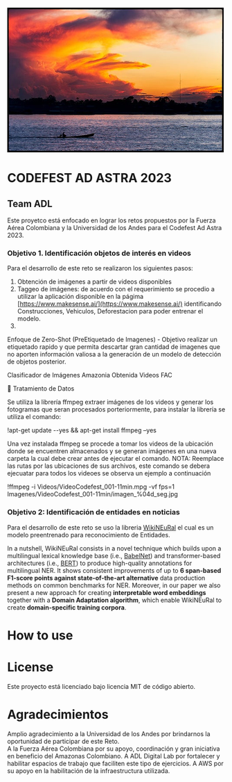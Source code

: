 
![logo](img/amazonas.jfif)

# CODEFEST AD ASTRA 2023
##  Team ADL

Este proyetco está enfocado en lograr los retos propuestos por la Fuerza Aérea Colombiana y la Universidad de los Andes para el Codefest Ad Astra 2023.

### Objetivo 1. Identificación objetos de interés en videos

Para el desarrollo de este reto se realizaron los siguientes pasos:

1. Obtención de imágenes a partir de videos disponibles
2. Taggeo de imágenes: de acuerdo con el requerimiento se procedio a utilizar la aplicación disponible en la págima [https://www.makesense.ai/](https://www.makesense.ai/) identificando Construcciones, Vehiculos, Deforestacion para poder entrenar el modelo.
3. 

Enfoque de Zero-Shot (PreEtiquetado de Imagenes) - Objetivo realizar un etiquetado rapido y que permita descartar gran cantidad de imagenes que no aporten información valiosa a la generación de un modelo de detección de objetos posterior.

Clasificador de Imágenes Amazonia Obtenida Videos FAC

🐯 Tratamiento de Datos

Se utiliza la librería ffmpeg extraer imágenes de los videos y generar los fotogramas que seran procesados porteriormente, para instalar la librería se utiliza el comando:

!apt-get update --yes && apt-get install ffmpeg –yes

Una vez instalada ffmpeg se procede a tomar los videos de la ubicación donde se encuentren almacenados y se generan imágenes en una nueva carpeta la cual debe crear antes de ejecutar el comando. NOTA: Reemplace las rutas por las ubicaciones de sus archivos, este comando se debera ejecuatar para todos los videoes se observa un ejemplo a continuación

!ffmpeg -i Videos/VideoCodefest_001-11min.mpg -vf fps=1 Imagenes/VideoCodefest_001-11min/imagen_%04d_seg.jpg




### Objetivo 2: Identificación de entidades en noticias

Para el desarrollo de este reto se uso la libreria [WikiNEuRal](https://github.com/Babelscape/wikineural) 
el cual es un modelo preentrenado para reconocimiento de Entidades.

In a nutshell, WikiNEuRal consists in a novel technique which builds upon a multilingual lexical knowledge base (i.e., [BabelNet](https://babelnet.org/)) and transformer-based architectures (i.e., [BERT](https://arxiv.org/abs/1810.04805)) to produce high-quality annotations for multilingual NER. It shows consistent improvements of up to **6 span-based F1-score points against state-of-the-art alternative** data production methods on common benchmarks for NER. Moreover, in our paper we also present a new approach for creating **interpretable word embeddings** together with a **Domain Adaptation algorithm**, which enable WikiNEuRal to create **domain-specific training corpora**.





# How to use


# License 

Este proyecto está licenciado bajo licencia MIT de código abierto.

# Agradecimientos

Amplio agradecimiento a la Universidad de los Andes por brindarnos la oportunidad de participar de este Reto.  
A la Fuerza Aérea Colombiana por su apoyo, coordinación y gran iniciativa en beneficio del Amazonas Colombiano. 
A ADL Digital Lab por fortalecer y habilitar espacios de trabajo que faciliten este tipo de ejercicios.
A AWS por su apoyo en la habilitación de la infraestructura utilizada. 